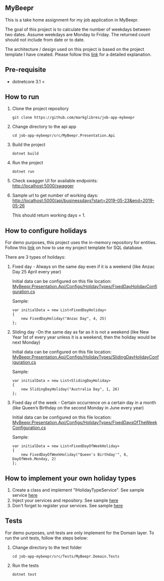 ## MyBeepr 
This is a take home assignment for my job application in MyBeepr. 

The goal of this project is to calculate the number of weekdays between two dates. Assume weekdays are Monday to Friday. The returned count should not include from date or to date.

The architecture / design used on this project is based on the project template I have created. Please follow this [link](https://github.com/markglibres/dotnetcore-service-template) for a detailed explanation.

## Pre-requisite
* dotnetcore 3.1 <
## How to run
1. Clone the project repository 
	```
	git clone https://github.com/markglibres/job-app-mybeepr
	```
2.  Change directory to the api app
	```
	cd job-app-mybeepr/src/MyBeepr.Presentation.Api
	``` 
3.  Build the project
	```
	dotnet build
	```
4. Run the project
	```
	dotnet run
	``` 
 5. Check swagger UI for available endpoints: [http://localhost:5000/swagger](http://localhost:5000/swagger)
 6. Sample url to get number of working days: [http://localhost:5000/api/businessdays?start=2019-05-23&end=2019-05-26](http://localhost:5000/api/businessdays?start=2019-05-23&end=2019-05-26)
	 
	 This should return working days = 1.

## How to configure holidays
For demo purposes, this project uses the in-memory repository for entities. Follow this [link](https://github.com/markglibres/dotnetcore-service-template/wiki/How-to-install-template) on how to use my project template for SQL database.

There are 3 types of holidays: 

1. Fixed day - Always on the same day even if it is a weekend (like Anzac Day 25 April every year)
	
	Initial data can be configured on this file location: 	[MyBeepr.Presentation.Api/Configs/HolidayTypes/FixedDayHolidayConfiguration.cs](https://github.com/markglibres/job-app-mybeepr/blob/master/src/MyBeepr.Presentation.Api/Configs/HolidayTypes/FixedDayHolidayConfiguration.cs)
	
	 Sample:
	 ```
	 var initialData = new List<FixedDayHoliday>
     {
         new FixedDayHoliday("Anzac Day", 4, 25)
     };
	 ```
2. Sliding day -On the same day as far as it is not a weekend (like New Year 1st of every year unless it
is a weekend, then the holiday would be next Monday)

	Initial data can be configured on this file location: 
[MyBeepr.Presentation.Api/Configs/HolidayTypes/SlidingDayHolidayConfiguration.cs](https://github.com/markglibres/job-app-mybeepr/blob/master/src/MyBeepr.Presentation.Api/Configs/HolidayTypes/SlidingDayHolidayConfiguration.cs)

	Sample:
	```
	var initialData = new List<SlidingDayHoliday>
    {
        new SlidingDayHoliday("Australia Day", 1, 26)
    };
	```

	 
3. Fixed day of the week - Certain occurrence on a certain day in a month (like Queen’s Birthday on the second Monday in June every year)
	
	Initial data can be configured on this file location: 
	[MyBeepr.Presentation.Api/Configs/HolidayTypes/FixedDaysOfTheWeekConfiguration.cs](https://github.com/markglibres/job-app-mybeepr/blob/master/src/MyBeepr.Presentation.Api/Configs/HolidayTypes/FixedDaysOfTheWeekConfiguration.cs)

	Sample:
	```
	var initialData = new List<FixedDayOfWeekHoliday>
    {
        new FixedDayOfWeekHoliday("Queen's Birthday'", 6, DayOfWeek.Monday, 2)
    };
	```
## How to implement your own holiday types
1. Create a class and implement "IHolidayTypeService". See sample service [here](https://github.com/markglibres/job-app-mybeepr/blob/master/src/MyBeepr.Domain/Holidays/HolidayTypes/FixedDayHolidayService.cs)
2. Inject your services and repository. See sample [here](https://github.com/markglibres/job-app-mybeepr/blob/master/src/MyBeepr.Presentation.Api/Configs/HolidayTypes/FixedDayHolidayConfiguration.cs)
3. Don't forget to register your services. See sample [here](https://github.com/markglibres/job-app-mybeepr/blob/master/src/MyBeepr.Presentation.Api/Configs/BusinessDaysConfiguration.cs)

## Tests
For demo purposes, unit tests are only implement for the Domain layer. To run the unit tests, follow the steps below: 

1. Change directory to the test folder
	```
	cd job-app-mybeepr/src/Tests/MyBeepr.Domain.Tests
	```
2. Run the tests
	```
	dotnet test
	``` 
